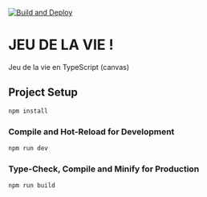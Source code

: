 [![Build and Deploy](https://github.com/Sorenzo/ts_jeudelavie/actions/workflows/main.yml/badge.svg)](https://github.com/Sorenzo/ts_jeudelavie/actions/workflows/main.yml)

# JEU DE LA VIE !

Jeu de la vie en TypeScript (canvas)

## Project Setup

```sh
npm install
```

### Compile and Hot-Reload for Development

```sh
npm run dev
```

### Type-Check, Compile and Minify for Production

```sh
npm run build
```
